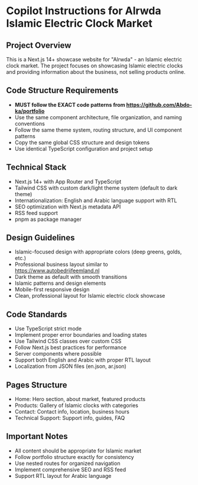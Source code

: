 # Copilot Instructions for Alrwda Islamic Electric Clock Market

<!-- Use this file to provide workspace-specific custom instructions to Copilot. For more details, visit https://code.visualstudio.com/docs/copilot/copilot-customization#_use-a-githubcopilotinstructionsmd-file -->

## Project Overview
This is a Next.js 14+ showcase website for "Alrwda" - an Islamic electric clock market. The project focuses on showcasing Islamic electric clocks and providing information about the business, not selling products online.

## Code Structure Requirements
- **MUST follow the EXACT code patterns from https://github.com/Abdo-ka/portfolio**
- Use the same component architecture, file organization, and naming conventions
- Follow the same theme system, routing structure, and UI component patterns
- Copy the same global CSS structure and design tokens
- Use identical TypeScript configuration and project setup

## Technical Stack
- Next.js 14+ with App Router and TypeScript
- Tailwind CSS with custom dark/light theme system (default to dark theme)
- Internationalization: English and Arabic language support with RTL
- SEO optimization with Next.js metadata API
- RSS feed support
- pnpm as package manager

## Design Guidelines
- Islamic-focused design with appropriate colors (deep greens, golds, etc.)
- Professional business layout similar to https://www.autobedrijfeemland.nl
- Dark theme as default with smooth transitions
- Islamic patterns and design elements
- Mobile-first responsive design
- Clean, professional layout for Islamic electric clock showcase

## Code Standards
- Use TypeScript strict mode
- Implement proper error boundaries and loading states
- Use Tailwind CSS classes over custom CSS
- Follow Next.js best practices for performance
- Server components where possible
- Support both English and Arabic with proper RTL layout
- Localization from JSON files (en.json, ar.json)

## Pages Structure
- Home: Hero section, about market, featured products
- Products: Gallery of Islamic clocks with categories
- Contact: Contact info, location, business hours  
- Technical Support: Support info, guides, FAQ

## Important Notes
- All content should be appropriate for Islamic market
- Follow portfolio structure exactly for consistency
- Use nested routes for organized navigation
- Implement comprehensive SEO and RSS feed
- Support RTL layout for Arabic language
